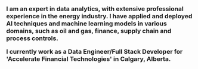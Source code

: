<h3>
<p>
I am an expert in data analytics, with extensive professional experience in the energy industry. 
I have applied and deployed AI techniques and machine learning models in various domains, such as oil and gas, finance, supply chain and process controls.
</p>
<p> I currently work as a Data Engineer/Full Stack Developer for 'Accelerate Financial Technologies' in Calgary, Alberta. 
  <a href="https://accelerateshares.com/team/management/"></a>
</h3>

